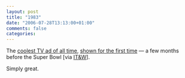 ```yaml
---
layout: post
title: "1983"
date: "2006-07-28T13:13:00+01:00"
comments: false
categories: 
---
```


<p>The <a href="http://en.wikipedia.org/wiki/1984_(television_commercial)">coolest TV ad of all time</a>, <a href="http://www.mac-essentials.de/mov/1983.mov">shown for the first time</a> &#8212; a few months before the Super Bowl [via <a href="http://www.mac-essentials.de/index.php/mac/article/17832/">IT&#38;W</a>].</p>

<p>Simply great.</p>


